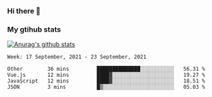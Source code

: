 ### Hi there 👋

### My gtihub stats

[![Anurag's github stats](https://github-readme-stats.vercel.app/api?username=gaozhidong)](https://github.com/gaozhidong/github-readme-stats)

<!--START_SECTION:waka-->
```text
Week: 17 September, 2021 - 23 September, 2021

Other        36 mins         ██████████████░░░░░░░░░░░   56.31 % 
Vue.js       12 mins         ████▓░░░░░░░░░░░░░░░░░░░░   19.27 % 
JavaScript   12 mins         ████▓░░░░░░░░░░░░░░░░░░░░   18.51 % 
JSON         3 mins          █▒░░░░░░░░░░░░░░░░░░░░░░░   05.03 % 
```
<!--END_SECTION:waka-->
